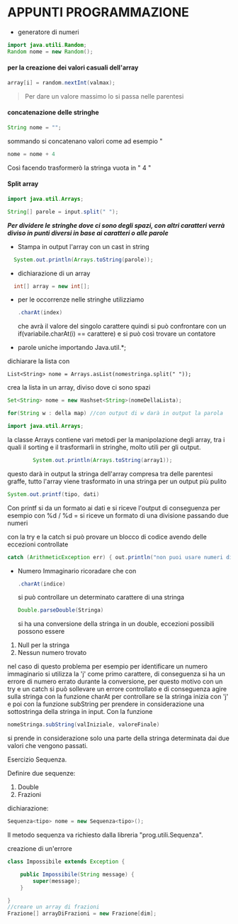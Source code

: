 # APPUNTI PROGRAMMAZIONE

- generatore di numeri

```java
import java.utili.Random;
Random nome = new Random();
```

#### per la creazione dei valori casuali dell'array

```java
array[i] = random.nextInt(valmax);
```

> Per dare un valore massimo lo si passa nelle parentesi

#### concatenazione delle stringhe

```java
String nome = "";
```

sommando si concatenano valori come ad esempio "

```java
nome = nome + 4
```

Così facendo trasformerò la stringa vuota in " 4 "

#### Split array

```java
import java.util.Arrays;

String[] parole = input.split(" ");
```

**_Per dividere le stringhe dove ci sono degli spazi, con altri caratteri verrà diviso in punti diversi in base ai caratteri o alle parole_**

- Stampa in output l'array con un cast in string

```java
  System.out.println(Arrays.toString(parole));
```

- dichiarazione di un array

```java
  int[] array = new int[];
```

- per le occorrenze nelle stringhe
  utilizziamo

  ```java
  .charAt(index)

  ```

  che avrà il valore del singolo carattere quindi si può confrontare con un if(variabile.charAt(i) == carattere) e si può così trovare un contatore

- parole uniche
  importando Java.util.\*;

dichiarare la lista con

```
List<String> nome = Arrays.asList(nomestringa.split(" "));
```

crea la lista in un array, diviso dove ci sono spazi

```java
Set<String> nome = new Hashset<String>(nomeDellaLista);

for(String w : della map) //con output di w darà in output la parola

import java.util.Arrays;
```

la classe Arrays contiene vari metodi per la manipolazione degli array, tra i quali il sorting e il trasformarli in stringhe, molto utili per gli output.

```java
        System.out.println(Arrays.toString(array1));
```

questo darà in output la stringa dell'array compresa tra delle parentesi graffe, tutto l'array viene trasformato in una stringa per un output più pulito

```java
System.out.printf(tipo, dati)
```

Con printf si da un formato ai dati e si riceve l'output di conseguenza
per esempio con %d / %d = si riceve un formato di una divisione passando due numeri

con la try e la catch si può provare un blocco di codice avendo delle eccezioni controllate

```java
catch (ArithmeticException err) { out.println("non puoi usare numeri di un determinato tipo")
```

- Numero Immaginario
  ricoradare che con

  ```java
  .charAt(indice)
  ```

  si può controllare un determinato carattere di una stringa

  ```java
  Double.parseDouble(Stringa)
  ```

  si ha una conversione della stringa in un double, eccezioni possibili possono essere

1. Null per la stringa
2. Nessun numero trovato

nel caso di questo problema per esempio per identificare un numero immaginario si utilizza la 'j' come primo carattere, di conseguenza si ha un errore di numero errato durante la conversione, per questo motivo con un try e un catch si può sollevare un errore controllato e di conseguenza agire sulla stringa con la funzione charAt per controllare se la stringa inizia con 'j' e poi con la funzione subString per prendere in considerazione una sottostringa della stringa in input.
Con la funzione

```java
nomeStringa.subString(valIniziale, valoreFinale)
```

si prende in considerazione solo una parte della stringa determinata dai due valori che vengono passati.

Esercizio Sequenza.

Definire due sequenze:

1. Double
2. Frazioni

dichiarazione:

```java
Sequenza<tipo> nome = new Sequenza<tipo>();
```

Il metodo sequenza va richiesto dalla libreria "prog.utili.Sequenza".

creazione di un'errore

```java
class Impossibile extends Exception {

    public Impossibile(String message) {
        super(message);
    }

}
//creare un array di frazioni
Frazione[] arrayDiFrazioni = new Frazione[dim];
```
